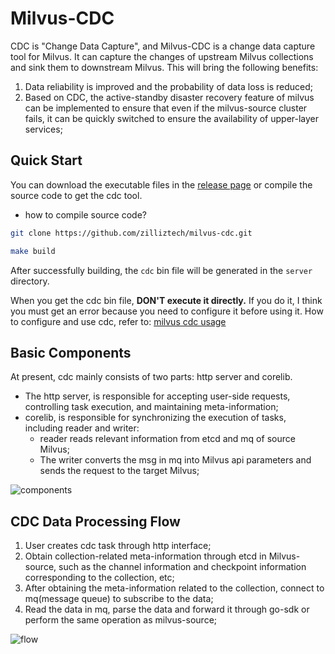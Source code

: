# Milvus-CDC

CDC is "Change Data Capture", and Milvus-CDC is a change data capture tool for Milvus. It can capture the changes of upstream Milvus collections and sink them to downstream Milvus. This will bring the following benefits:

1. Data reliability is improved and the probability of data loss is reduced;
2. Based on CDC, the active-standby disaster recovery feature of milvus can be implemented to ensure that even if the milvus-source cluster fails, it can be quickly switched to ensure the availability of upper-layer services;

## Quick Start

You can download the executable files in the [release page](https://github.com/zilliztech/milvus-cdc/releases) or compile the source code to get the cdc tool.

- how to compile source code?

```bash
git clone https://github.com/zilliztech/milvus-cdc.git

make build
```

After successfully building, the `cdc` bin file will be generated in the `server` directory.

When you get the cdc bin file, **DON'T execute it directly.** If you do it, I think you must get an error because you need to configure it before using it. How to configure and use cdc, refer to: [milvus cdc usage](doc/cdc-usage.md)

## Basic Components

At present, cdc mainly consists of two parts: http server and corelib.

- The http server, is responsible for accepting user-side requests, controlling task execution, and maintaining meta-information;
- corelib,  is responsible for synchronizing the execution of tasks, including reader and writer:
   - reader reads relevant information from etcd and mq of source Milvus;
   - The writer converts the msg in mq into Milvus api parameters and sends the request to the target Milvus;

![components](doc/pic/milvus-cdc-components.png)

## CDC Data Processing Flow

1. User creates cdc task through http interface;
2. Obtain collection-related meta-information through etcd in Milvus-source, such as the channel information and checkpoint information corresponding to the collection, etc;
3. After obtaining the meta-information related to the collection, connect to mq(message queue) to subscribe to the data;
4. Read the data in mq, parse the data and forward it through go-sdk or perform the same operation as milvus-source;

![flow](doc/pic/milvus-cdc-data.png)

